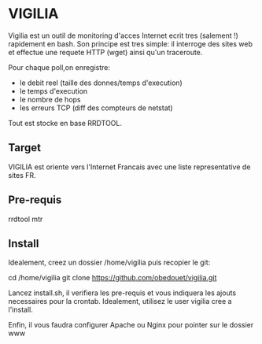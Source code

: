 # VIGILIA

Vigilia est un outil de monitoring d'acces Internet ecrit tres (salement !) rapidement en bash. Son principe est tres simple: il interroge des sites web et effectue une requete HTTP (wget) ainsi qu'un traceroute.

Pour chaque poll,on enregistre:
 - le debit reel (taille des donnes/temps d'execution)
 - le temps d'execution
 - le nombre de hops
 - les erreurs TCP (diff des compteurs de netstat)

Tout est stocke en base RRDTOOL.

## Target

VIGILIA est oriente vers l'Internet Francais avec une liste representative de sites FR.

## Pre-requis

rrdtool
mtr

## Install

Idealement, creez un dossier /home/vigilia puis recopier le git:

cd /home/vigilia
git clone https://github.com/obedouet/vigilia.git

Lancez install.sh, il verifiera les pre-requis et vous indiquera les ajouts necessaires pour la crontab. Idealement, utilisez le user vigilia cree a l'install.

Enfin, il vous faudra configurer Apache ou Nginx pour pointer sur le dossier www

